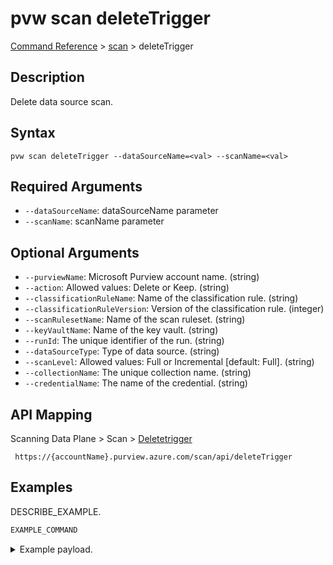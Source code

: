 # pvw scan deleteTrigger
[Command Reference](../../../README.md#command-reference) > [scan](./main.md) > deleteTrigger

## Description
Delete data source scan.

## Syntax
```
pvw scan deleteTrigger --dataSourceName=<val> --scanName=<val>
```

## Required Arguments
- `--dataSourceName`: dataSourceName parameter
- `--scanName`: scanName parameter

## Optional Arguments
- `--purviewName`: Microsoft Purview account name. (string)
- `--action`: Allowed values: Delete or Keep. (string)
- `--classificationRuleName`: Name of the classification rule. (string)
- `--classificationRuleVersion`: Version of the classification rule. (integer)
- `--scanRulesetName`: Name of the scan ruleset. (string)
- `--keyVaultName`: Name of the key vault. (string)
- `--runId`: The unique identifier of the run. (string)
- `--dataSourceType`: Type of data source. (string)
- `--scanLevel`: Allowed values: Full or Incremental [default: Full]. (string)
- `--collectionName`: The unique collection name. (string)
- `--credentialName`: The name of the credential. (string)

## API Mapping
Scanning Data Plane > Scan > [Deletetrigger]()
```
 https://{accountName}.purview.azure.com/scan/api/deleteTrigger
```

## Examples
DESCRIBE_EXAMPLE.
```powershell
EXAMPLE_COMMAND
```
<details><summary>Example payload.</summary>
<p>

```json
PASTE_JSON_HERE
```
</p>
</details>